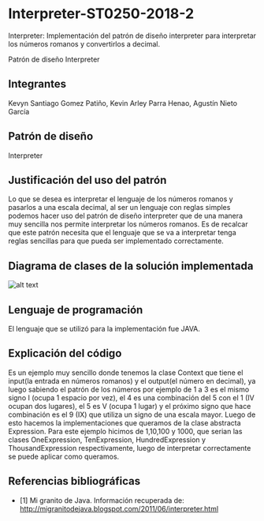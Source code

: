 # Interpreter-ST0250-2018-2

Interpreter: Implementación del patrón de diseño interpreter para interpretar los números romanos y convertirlos a decimal.

Patrón de diseño Interpreter

## Integrantes
Kevyn Santiago Gomez Patiño,
Kevin Arley Parra Henao,
Agustín Nieto García

## Patrón de diseño
Interpreter

## Justificación del uso del patrón
Lo que se desea es interpretar el lenguaje de los números romanos y pasarlos a una escala decimal, al ser un lenguaje con reglas simples podemos hacer uso del patrón de diseño interpreter que de una manera muy sencilla nos permite interpretar los números romanos. Es de recalcar que este patrón necesita que el lenguaje que se va a interpretar tenga reglas sencillas para que pueda ser implementado correctamente.


## Diagrama de clases de la solución implementada
![alt text](https://github.com/ksgomezp/Interpreter-ST0250-2018-2/blob/master/Diagramas/InterpreterClassDiagram.png)
## Lenguaje de programación
El lenguaje que se utilizó para la implementación fue JAVA.

## Explicación del código
Es un ejemplo muy sencillo donde tenemos la clase Context que tiene el input(la entrada en números romanos) y el output(el número en decimal), ya luego sabiendo el patrón de los números por ejemplo de 1 a 3 es el mismo signo I (ocupa 1 espacio por vez), el 4 es una combinación del 5 con el 1 (IV ocupan dos lugares), el 5 es V (ocupa 1 lugar) y el próximo signo que hace combinación es el 9 (IX) que utiliza un signo de una escala mayor. Luego de esto hacemos la implementaciones que queramos de la clase abstracta Expression. Para este ejemplo hicimos de 1,10,100 y 1000, que serian las clases OneExpression, TenExpression, HundredExpression y ThousandExpression respectivamente, luego de interpretar correctamente se puede aplicar como queramos.

## Referencias bibliográficas
- [1] Mi granito de Java. Información recuperada de: http://migranitodejava.blogspot.com/2011/06/interpreter.html
